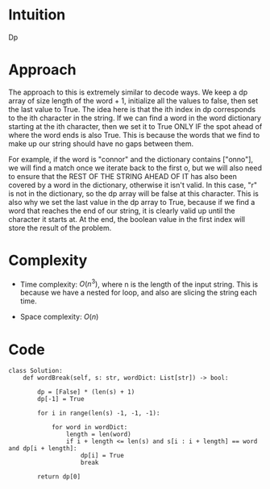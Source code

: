 # Intuition
Dp

# Approach
The approach to this is extremely similar to decode ways. We keep a dp array of size length of the word + 1, initialize all the values to false, then set the last value to True. The idea here is that the ith index in dp corresponds to the ith character in the string. If we can find a word in the word dictionary starting at the ith character, then we set it to True ONLY IF the spot ahead of where the word ends is also True. This is because the words that we find to make up our string should have no gaps between them.

For example, if the word is "connor" and the dictionary contains ["onno"], we will find a match once we iterate back to the first o, but we will also need to ensure that the REST OF THE STRING AHEAD OF IT has also been covered by a word in the dictionary, otherwise it isn't valid. In this case, "r" is not in the dictionary, so the dp array will be false at this character. This is also why we set the last value in the dp array to True, because if we find a word that reaches the end of our string, it is clearly valid up until the character it starts at. At the end, the boolean value in the first index will store the result of the problem.

# Complexity
- Time complexity: $O(n^3)$, where n is the length of the input string. This is because we have a nested for loop, and also are slicing the string each time.
<!-- Add your time complexity here, e.g. $$O(n)$$ -->

- Space complexity: $O(n)$
<!-- Add your space complexity here, e.g. $$O(n)$$ -->

# Code
```python3
class Solution:
    def wordBreak(self, s: str, wordDict: List[str]) -> bool:

        dp = [False] * (len(s) + 1)
        dp[-1] = True

        for i in range(len(s) -1, -1, -1):

            for word in wordDict:
                length = len(word)
                if i + length <= len(s) and s[i : i + length] == word and dp[i + length]:
                    dp[i] = True
                    break
        
        return dp[0]
```
